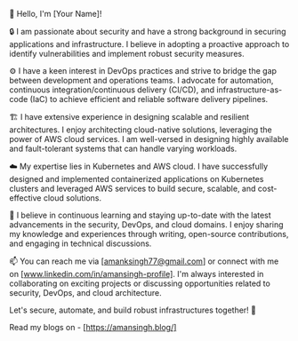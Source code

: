 👋 Hello, I'm [Your Name]!

🔒 I am passionate about security and have a strong background in securing applications and infrastructure. I believe in adopting a proactive approach to identify vulnerabilities and implement robust security measures.

⚙️ I have a keen interest in DevOps practices and strive to bridge the gap between development and operations teams. I advocate for automation, continuous integration/continuous delivery (CI/CD), and infrastructure-as-code (IaC) to achieve efficient and reliable software delivery pipelines.

🏗️ I have extensive experience in designing scalable and resilient architectures. I enjoy architecting cloud-native solutions, leveraging the power of AWS cloud services. I am well-versed in designing highly available and fault-tolerant systems that can handle varying workloads.

☁️ My expertise lies in Kubernetes and AWS cloud. I have successfully designed and implemented containerized applications on Kubernetes clusters and leveraged AWS services to build secure, scalable, and cost-effective cloud solutions.

🌱 I believe in continuous learning and staying up-to-date with the latest advancements in the security, DevOps, and cloud domains. I enjoy sharing my knowledge and experiences through writing, open-source contributions, and engaging in technical discussions.

📫 You can reach me via [amanksingh77@gmail.com] or connect with me on [www.linkedin.com/in/amansingh-profile]. I'm always interested in collaborating on exciting projects or discussing opportunities related to security, DevOps, and cloud architecture.

Let's secure, automate, and build robust infrastructures together! 💪

Read my blogs on - [https://amansingh.blog/]
